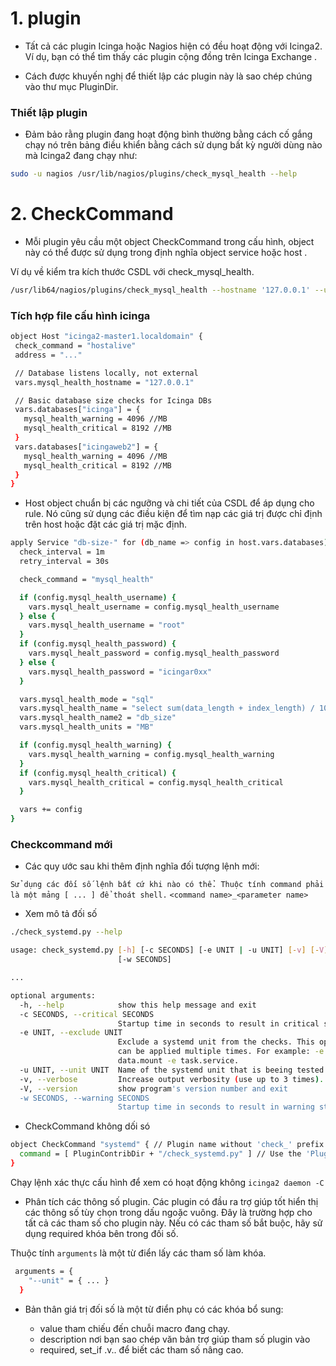 
# 1. plugin
 
- Tất cả các plugin Icinga hoặc Nagios hiện có đều hoạt động với Icinga2. Ví dụ, bạn có thể tìm thấy các plugin cộng đồng trên Icinga Exchange .

- Cách được khuyến nghị để thiết lập các plugin này là sao chép chúng vào thư mục PluginDir.

### Thiết lập plugin

- Đảm bảo rằng plugin đang hoạt động bình thường bằng cách cố gắng chạy nó trên bảng điều khiển bằng cách sử dụng bất kỳ người dùng nào mà Icinga2 đang chạy như:

```sh
sudo -u nagios /usr/lib/nagios/plugins/check_mysql_health --help
 ```
 
 # 2. CheckCommand
 
- Mỗi plugin yêu cầu một object CheckCommand trong cấu hình, object này có thể được sử dụng trong định nghĩa object service hoặc host .

Ví dụ về kiểm tra kích thước CSDL với check_mysql_health.

```sh
/usr/lib64/nagios/plugins/check_mysql_health --hostname '127.0.0.1' --username root --password icingar0xx --mode sql --name 'select sum(data_length + index_length) / 1024 / 1024 from information_schema.tables where table_schema = '\''icinga'\'';' '--name2' 'db_size' --units 'MB' --warning 4096 --critical 8192
```

 ### Tích hợp file cấu hình icinga
 
 ```sh
 object Host "icinga2-master1.localdomain" {
  check_command = "hostalive"
  address = "..."

  // Database listens locally, not external
  vars.mysql_health_hostname = "127.0.0.1"

  // Basic database size checks for Icinga DBs
  vars.databases["icinga"] = {
    mysql_health_warning = 4096 //MB
    mysql_health_critical = 8192 //MB
  }
  vars.databases["icingaweb2"] = {
    mysql_health_warning = 4096 //MB
    mysql_health_critical = 8192 //MB
  }
}
```

- Host object chuẩn bị các ngưỡng và chi tiết của CSDL để áp dụng cho rule. Nó cũng sử dụng các điều kiện để tìm nạp các giá trị được chỉ định trên host hoặc đặt các giá trị mặc định.

```sh
apply Service "db-size-" for (db_name => config in host.vars.databases) {
  check_interval = 1m
  retry_interval = 30s

  check_command = "mysql_health"

  if (config.mysql_health_username) {
    vars.mysql_healt_username = config.mysql_health_username
  } else {
    vars.mysql_health_username = "root"
  }
  if (config.mysql_health_password) {
    vars.mysql_healt_password = config.mysql_health_password
  } else {
    vars.mysql_health_password = "icingar0xx"
  }

  vars.mysql_health_mode = "sql"
  vars.mysql_health_name = "select sum(data_length + index_length) / 1024 / 1024 from information_schema.tables where table_schema = '" + db_name + "';"
  vars.mysql_health_name2 = "db_size"
  vars.mysql_health_units = "MB"

  if (config.mysql_health_warning) {
    vars.mysql_health_warning = config.mysql_health_warning
  }
  if (config.mysql_health_critical) {
    vars.mysql_health_critical = config.mysql_health_critical
  }

  vars += config
}
```


### Checkcommand mới

-  Các quy ước sau khi thêm định nghĩa đối tượng lệnh mới:

`Sử dụng các đối số lệnh bất cứ khi nào có thể. Thuộc tính command phải là một mảng [ ... ] để thoát shell.`
```<command name>_<parameter name>```

- Xem mô tả đối số

```sh
./check_systemd.py --help

usage: check_systemd.py [-h] [-c SECONDS] [-e UNIT | -u UNIT] [-v] [-V]
                        [-w SECONDS]

...

optional arguments:
  -h, --help            show this help message and exit
  -c SECONDS, --critical SECONDS
                        Startup time in seconds to result in critical status.
  -e UNIT, --exclude UNIT
                        Exclude a systemd unit from the checks. This option
                        can be applied multiple times. For example: -e mnt-
                        data.mount -e task.service.
  -u UNIT, --unit UNIT  Name of the systemd unit that is beeing tested.
  -v, --verbose         Increase output verbosity (use up to 3 times).
  -V, --version         show program's version number and exit
  -w SECONDS, --warning SECONDS
                        Startup time in seconds to result in warning status.
 ```
 
 
 - CheckCommand không dối só

```sh
object CheckCommand "systemd" { // Plugin name without 'check_' prefix
  command = [ PluginContribDir + "/check_systemd.py" ] // Use the 'PluginContribDir' constant, see the contributed ITL commands
}
```

Chạy lệnh xác thực cấu hình để xem có hoạt động không
`icinga2 daemon -C`
 
- Phân tích các thông số plugin. Các plugin có đầu ra trợ giúp tốt hiển thị các thông số tùy chọn trong dấu ngoặc vuông. Đây là trường hợp cho tất cả các tham số cho plugin này. Nếu có các tham số bắt buộc, hãy sử dụng required khóa bên trong đối số.

Thuộc tính `arguments` là một từ điển lấy các tham số làm khóa.

```sh
 arguments = {
    "--unit" = { ... }
  }
```
- Bản thân giá trị đối số là một từ điển phụ có các khóa bổ sung:

<ul>
  <ul>
    <li> value tham chiếu đến chuỗi macro đang chạy.
     <li> description nơi bạn sao chép văn bản trợ giúp tham số plugin vào
     <li> required, set_if .v.. để biết các tham số nâng cao.
  </ul>
  </ul>

  
  







